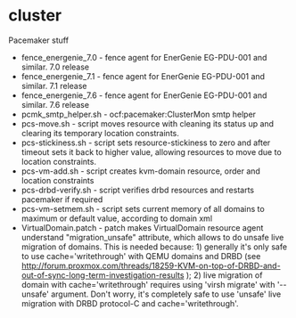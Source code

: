cluster
=======

Pacemaker stuff

* fence_energenie_7.0 - fence agent for EnerGenie EG-PDU-001 and similar. 7.0 release
* fence_energenie_7.1 - fence agent for EnerGenie EG-PDU-001 and similar. 7.1 release
* fence_energenie_7.6 - fence agent for EnerGenie EG-PDU-001 and similar. 7.6 release
* pcmk_smtp_helper.sh - ocf:pacemaker:ClusterMon smtp helper
* pcs-move.sh - script moves resource with cleaning its status up and clearing its temporary location constraints.
* pcs-stickiness.sh - script sets resource-stickiness to zero and after timeout sets it back to higher value, allowing resources to move due to location constraints.
* pcs-vm-add.sh - script creates kvm-domain resource, order and location constraints
* pcs-drbd-verify.sh - script verifies drbd resources and restarts pacemaker if required
* pcs-vm-setmem.sh - script sets current memory of all domains to maximum or default value, according to domain xml
* VirtualDomain.patch - patch makes VirtualDomain resource agent understand "migration_unsafe" attribute, which allows to do unsafe live migration of domains. This is needed because: 1) generally it's only safe to use cache='writethrough' with QEMU domains and DRBD (see http://forum.proxmox.com/threads/18259-KVM-on-top-of-DRBD-and-out-of-sync-long-term-investigation-results ); 2) live migration of domain with cache='writethrough' requires using 'virsh migrate' with '--unsafe' argument. Don't worry, it's completely safe to use 'unsafe' live migration with DRBD protocol-C and cache='writethrough'.
